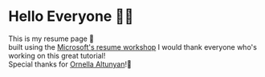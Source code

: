# Hello Everyone 🙋‍♂️ 
This is my resume page 📜 <br/> built using the [Microsoft's resume workshop](https://github.com/microsoft/workshop-library/tree/main/full/build-resume-website) 
I would thank everyone who's working on this great tutorial! <br>
Special thanks for [Ornella Altunyan](https://github.com/ornelladotcom)!🙏
